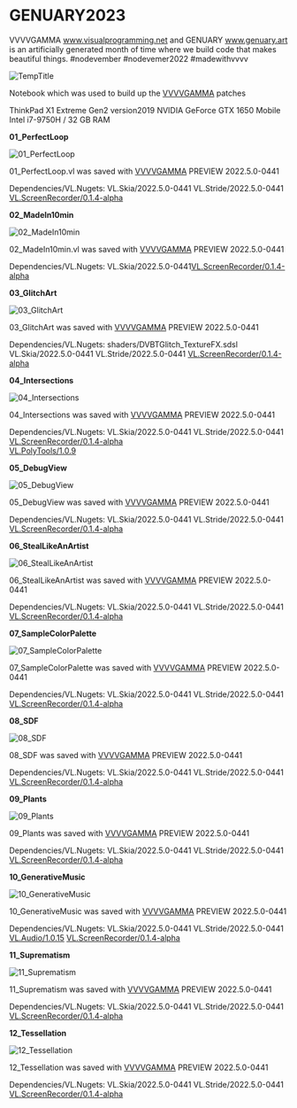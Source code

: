 # GENUARY2023
VVVVGAMMA www.visualprogramming.net and GENUARY www.genuary.art is an artificially generated month of time where we build code that makes beautiful things.
\#nodevember #nodevemer2022 #madewithvvvv

![TempTitle](TempTitle.jpg)

Notebook which was used to build up the [VVVVGAMMA](https://www.visualprogramming.net/) patches

ThinkPad X1 Extreme Gen2 version2019
NVIDIA GeForce GTX 1650 Mobile
Intel i7-9750H / 32 GB RAM

**01_PerfectLoop**

![01_PerfectLoop](/01_PerfectLoop/01_PerfectLoop.jpg)

01_PerfectLoop.vl was saved with [VVVVGAMMA](https://www.visualprogramming.net/) PREVIEW 2022.5.0-0441

Dependencies/VL.Nugets:
VL.Skia/2022.5.0-0441
VL.Stride/2022.5.0-0441
[VL.ScreenRecorder/0.1.4-alpha](https://www.nuget.org/packages/VL.ScreenRecorder)

**02_MadeIn10min**

![02_MadeIn10min](/02_MadeIn10min/02_MadeIn10min.jpg)

02_MadeIn10min.vl was saved with [VVVVGAMMA](https://www.visualprogramming.net/) PREVIEW 2022.5.0-0441

Dependencies/VL.Nugets:
VL.Skia/2022.5.0-0441[VL.ScreenRecorder/0.1.4-alpha](https://www.nuget.org/packages/VL.ScreenRecorder)

**03_GlitchArt**

![03_GlitchArt](/03_GlitchArt/03_GlitchArt.jpg)

03_GlitchArt was saved with [VVVVGAMMA](https://www.visualprogramming.net/) PREVIEW 2022.5.0-0441

Dependencies/VL.Nugets:
shaders/DVBTGlitch_TextureFX.sdsl
VL.Skia/2022.5.0-0441
VL.Stride/2022.5.0-0441
[VL.ScreenRecorder/0.1.4-alpha](https://www.nuget.org/packages/VL.ScreenRecorder)

**04_Intersections**

![04_Intersections](/04_Intersections/04_Intersections.jpg)

04_Intersections was saved with [VVVVGAMMA](https://www.visualprogramming.net/) PREVIEW 2022.5.0-0441

Dependencies/VL.Nugets:
VL.Skia/2022.5.0-0441
VL.Stride/2022.5.0-0441
[VL.ScreenRecorder/0.1.4-alpha](https://www.nuget.org/packages/VL.ScreenRecorder)  
[VL.PolyTools/1.0.9](https://www.nuget.org/packages/VL.PolyTools)

**05_DebugView**

![05_DebugView](/05_DebugView/05_DebugView.jpg)

05_DebugView was saved with [VVVVGAMMA](https://www.visualprogramming.net/) PREVIEW 2022.5.0-0441

Dependencies/VL.Nugets:
VL.Skia/2022.5.0-0441
VL.Stride/2022.5.0-0441
[VL.ScreenRecorder/0.1.4-alpha](https://www.nuget.org/packages/VL.ScreenRecorder)

**06_StealLikeAnArtist**

![06_StealLikeAnArtist](/06_StealLikeAnArtist/06_StealLikeAnArtist.jpg)

06_StealLikeAnArtist was saved with [VVVVGAMMA](https://www.visualprogramming.net/) PREVIEW 2022.5.0-0441

Dependencies/VL.Nugets:
VL.Skia/2022.5.0-0441
VL.Stride/2022.5.0-0441
[VL.ScreenRecorder/0.1.4-alpha](https://www.nuget.org/packages/VL.ScreenRecorder)  

**07_SampleColorPalette**

![07_SampleColorPalette](/07_SampleColorPalette/07_SampleColorPalette.jpg)

07_SampleColorPalette was saved with [VVVVGAMMA](https://www.visualprogramming.net/) PREVIEW 2022.5.0-0441

Dependencies/VL.Nugets:
VL.Skia/2022.5.0-0441
VL.Stride/2022.5.0-0441
[VL.ScreenRecorder/0.1.4-alpha](https://www.nuget.org/packages/VL.ScreenRecorder)

**08_SDF**

![08_SDF](/08_SDF/08_SDF.jpg)

08_SDF was saved with [VVVVGAMMA](https://www.visualprogramming.net/) PREVIEW 2022.5.0-0441

Dependencies/VL.Nugets:
VL.Skia/2022.5.0-0441
VL.Stride/2022.5.0-0441
[VL.ScreenRecorder/0.1.4-alpha](https://www.nuget.org/packages/VL.ScreenRecorder)

**09_Plants**

![09_Plants](/09_Plants/09_Plants.jpg)

09_Plants was saved with [VVVVGAMMA](https://www.visualprogramming.net/) PREVIEW 2022.5.0-0441

Dependencies/VL.Nugets:
VL.Skia/2022.5.0-0441
VL.Stride/2022.5.0-0441
[VL.ScreenRecorder/0.1.4-alpha](https://www.nuget.org/packages/VL.ScreenRecorder)  

**10_GenerativeMusic**

![10_GenerativeMusic](/10_GenerativeMusic/10_GenerativeMusic.jpg)

10_GenerativeMusic was saved with [VVVVGAMMA](https://www.visualprogramming.net/) PREVIEW 2022.5.0-0441

Dependencies/VL.Nugets:
VL.Skia/2022.5.0-0441
VL.Stride/2022.5.0-0441
[VL.Audio/1.0.15](https://www.nuget.org/packages/VL.Audio)
[VL.ScreenRecorder/0.1.4-alpha](https://www.nuget.org/packages/VL.ScreenRecorder)  

**11_Suprematism**

![11_Suprematism](/11_Suprematism/11_Suprematism.jpg)

11_Suprematism was saved with [VVVVGAMMA](https://www.visualprogramming.net/) PREVIEW 2022.5.0-0441

Dependencies/VL.Nugets:
VL.Skia/2022.5.0-0441
VL.Stride/2022.5.0-0441
[VL.ScreenRecorder/0.1.4-alpha](https://www.nuget.org/packages/VL.ScreenRecorder)  

**12_Tessellation**

![12_Tessellation](/12_Tessellation/12_Tessellation.jpg)

12_Tessellation was saved with [VVVVGAMMA](https://www.visualprogramming.net/) PREVIEW 2022.5.0-0441

Dependencies/VL.Nugets:
VL.Skia/2022.5.0-0441
VL.Stride/2022.5.0-0441
[VL.ScreenRecorder/0.1.4-alpha](https://www.nuget.org/packages/VL.ScreenRecorder)  

